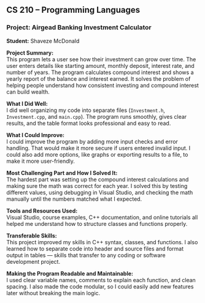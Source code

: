 ## CS 210 – Programming Languages
### Project: Airgead Banking Investment Calculator
**Student:** Shaveze McDonald

**Project Summary:**  
This program lets a user see how their investment can grow over time. The user enters details like starting amount, monthly deposit, interest rate, and number of years. The program calculates compound interest and shows a yearly report of the balance and interest earned. It solves the problem of helping people understand how consistent investing and compound interest can build wealth.

**What I Did Well:**  
I did well organizing my code into separate files (`Investment.h`, `Investment.cpp`, and `main.cpp`). The program runs smoothly, gives clear results, and the table format looks professional and easy to read.

**What I Could Improve:**  
I could improve the program by adding more input checks and error handling. That would make it more secure if users entered invalid input. I could also add more options, like graphs or exporting results to a file, to make it more user-friendly.

**Most Challenging Part and How I Solved It:**  
The hardest part was setting up the compound interest calculations and making sure the math was correct for each year. I solved this by testing different values, using debugging in Visual Studio, and checking the math manually until the numbers matched what I expected.

**Tools and Resources Used:**  
Visual Studio, course examples, C++ documentation, and online tutorials all helped me understand how to structure classes and functions properly.

**Transferable Skills:**  
This project improved my skills in C++ syntax, classes, and functions. I also learned how to separate code into header and source files and format output in tables — skills that transfer to any coding or software development project.

**Making the Program Readable and Maintainable:**  
I used clear variable names, comments to explain each function, and clean spacing. I also made the code modular, so I could easily add new features later without breaking the main logic.
